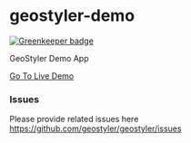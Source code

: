 # geostyler-demo

[![Greenkeeper badge](https://badges.greenkeeper.io/geostyler/geostyler-demo.svg)](https://greenkeeper.io/)

GeoStyler Demo App

[Go To Live Demo](https://geostyler.github.io/geostyler-demo/)

### Issues
Please provide related issues here https://github.com/geostyler/geostyler/issues
